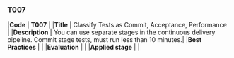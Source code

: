 ### T007

|**Code**           | **T007** |
|**Title**          | Classify Tests as Commit, Acceptance, Performance |
|**Description**    | You can use separate stages in the continuous delivery pipeline. Commit stage tests, must run less than 10 minutes.|
|**Best Practices** | |
|**Evaluation**     | |
|**Applied stage**  | |
